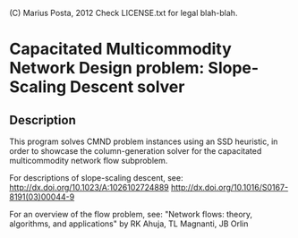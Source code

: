 (C) Marius Posta, 2012
Check LICENSE.txt for legal blah-blah.

Capacitated Multicommodity Network Design problem: Slope-Scaling Descent solver
===============================================================================


Description
-----------

This program solves CMND problem instances using an SSD heuristic, in order to
showcase the column-generation solver for the capacitated multicommodity
network flow subproblem.

For descriptions of slope-scaling descent, see:
http://dx.doi.org/10.1023/A:1026102724889
http://dx.doi.org/10.1016/S0167-8191(03)00044-9

For an overview of the flow problem, see:
"Network flows: theory, algorithms, and applications"
by RK Ahuja, TL Magnanti, JB Orlin
